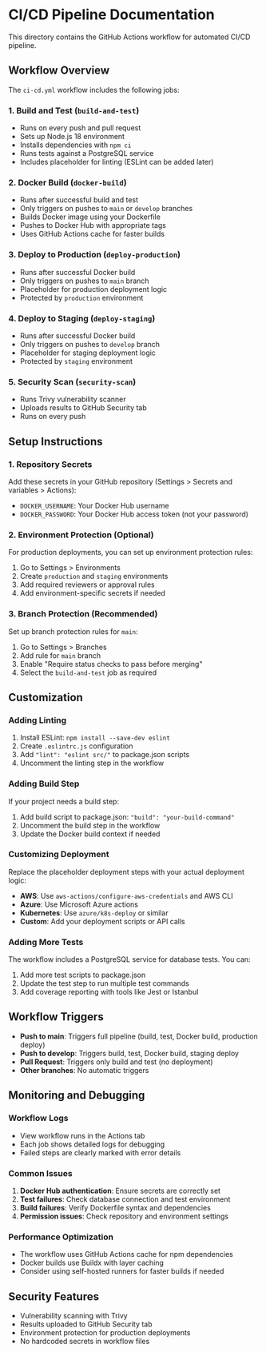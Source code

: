 # CI/CD Pipeline Documentation

This directory contains the GitHub Actions workflow for automated CI/CD pipeline.

## Workflow Overview

The `ci-cd.yml` workflow includes the following jobs:

### 1. Build and Test (`build-and-test`)
- Runs on every push and pull request
- Sets up Node.js 18 environment
- Installs dependencies with `npm ci`
- Runs tests against a PostgreSQL service
- Includes placeholder for linting (ESLint can be added later)

### 2. Docker Build (`docker-build`)
- Runs after successful build and test
- Only triggers on pushes to `main` or `develop` branches
- Builds Docker image using your Dockerfile
- Pushes to Docker Hub with appropriate tags
- Uses GitHub Actions cache for faster builds

### 3. Deploy to Production (`deploy-production`)
- Runs after successful Docker build
- Only triggers on pushes to `main` branch
- Placeholder for production deployment logic
- Protected by `production` environment

### 4. Deploy to Staging (`deploy-staging`)
- Runs after successful Docker build
- Only triggers on pushes to `develop` branch
- Placeholder for staging deployment logic
- Protected by `staging` environment

### 5. Security Scan (`security-scan`)
- Runs Trivy vulnerability scanner
- Uploads results to GitHub Security tab
- Runs on every push

## Setup Instructions

### 1. Repository Secrets
Add these secrets in your GitHub repository (Settings > Secrets and variables > Actions):

- `DOCKER_USERNAME`: Your Docker Hub username
- `DOCKER_PASSWORD`: Your Docker Hub access token (not your password)

### 2. Environment Protection (Optional)
For production deployments, you can set up environment protection rules:

1. Go to Settings > Environments
2. Create `production` and `staging` environments
3. Add required reviewers or approval rules
4. Add environment-specific secrets if needed

### 3. Branch Protection (Recommended)
Set up branch protection rules for `main`:

1. Go to Settings > Branches
2. Add rule for `main` branch
3. Enable "Require status checks to pass before merging"
4. Select the `build-and-test` job as required

## Customization

### Adding Linting
1. Install ESLint: `npm install --save-dev eslint`
2. Create `.eslintrc.js` configuration
3. Add `"lint": "eslint src/"` to package.json scripts
4. Uncomment the linting step in the workflow

### Adding Build Step
If your project needs a build step:

1. Add build script to package.json: `"build": "your-build-command"`
2. Uncomment the build step in the workflow
3. Update the Docker build context if needed

### Customizing Deployment
Replace the placeholder deployment steps with your actual deployment logic:

- **AWS**: Use `aws-actions/configure-aws-credentials` and AWS CLI
- **Azure**: Use Microsoft Azure actions
- **Kubernetes**: Use `azure/k8s-deploy` or similar
- **Custom**: Add your deployment scripts or API calls

### Adding More Tests
The workflow includes a PostgreSQL service for database tests. You can:

1. Add more test scripts to package.json
2. Update the test step to run multiple test commands
3. Add coverage reporting with tools like Jest or Istanbul

## Workflow Triggers

- **Push to main**: Triggers full pipeline (build, test, Docker build, production deploy)
- **Push to develop**: Triggers build, test, Docker build, staging deploy
- **Pull Request**: Triggers only build and test (no deployment)
- **Other branches**: No automatic triggers

## Monitoring and Debugging

### Workflow Logs
- View workflow runs in the Actions tab
- Each job shows detailed logs for debugging
- Failed steps are clearly marked with error details

### Common Issues
1. **Docker Hub authentication**: Ensure secrets are correctly set
2. **Test failures**: Check database connection and test environment
3. **Build failures**: Verify Dockerfile syntax and dependencies
4. **Permission issues**: Check repository and environment settings

### Performance Optimization
- The workflow uses GitHub Actions cache for npm dependencies
- Docker builds use Buildx with layer caching
- Consider using self-hosted runners for faster builds if needed

## Security Features

- Vulnerability scanning with Trivy
- Results uploaded to GitHub Security tab
- Environment protection for production deployments
- No hardcoded secrets in workflow files
